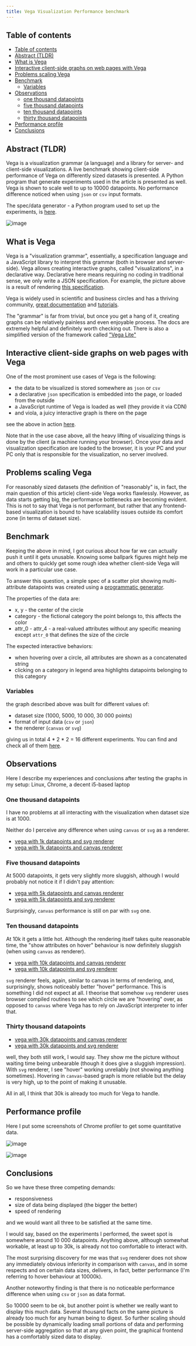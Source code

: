 ```yaml
---
title: Vega Visualization Performance benchmark
--- 
```


## Table of contents

-   [Table of contents](#table-of-contents)
-   [Abstract (TLDR)](#abstract-tldr)
-   [What is Vega](#what-is-vega)
-   [Interactive client-side graphs on web pages with
    Vega](#interactive-client-side-graphs-on-web-pages-with-vega)
-   [Problems scaling Vega](#problems-scaling-vega)
-   [Benchmark](#benchmark)
    -   [Variables](#variables)
-   [Observations](#observations)
    -   [one thousand datapoints](#one-thousand-datapoints)
    -   [five thousand datapoints](#five-thousand-datapoints)
    -   [ten thousand datapoints](#ten-thousand-datapoints)
    -   [thirty thousand datapoints](#thirty-thousand-datapoints)
-   [Performance profile](#performance-profile)
-   [Conclusions](#conclusions)


## Abstract (TLDR)

Vega is a visualization grammar (a language) and a library for server- and client-side visualizations. A live benchmark showing client-side performance of Vega on differently sized datasets is presented. A Python program that generate experiments used in the article is presented as well. Vega is shown to scale well to up to 10000 datapoints. No performance difference noticed when using `json` or `csv` input formats.

The spec/data generator - a Python program used to set up the experiments, is [here](https://github.com/hq9000/vis-study).

![image](https://user-images.githubusercontent.com/21345604/179940839-b9866534-9016-4f0c-a607-d9fc02badbd2.png)

## What is Vega

Vega is a "visualization grammar", essentially, a specification language and a JavaScript library to interpret this grammar (both in browser and server-side). Vega allows creating interactive graphs, called "visualizations", in a declarative way. Declarative here means requiring no coding in traditional sense, we only write a JSON specification. For example, the picture above is a result of rendering [this specification](https://grechin.org/articles/vega_performance/generated/specs/01_points-1000_format-json_categories-14_attributes-2_renderer-canvas_spec.json). 

Vega is widely used in scientific and business circles and has a thriving community, [great documentation](https://vega.github.io/vega/docs/) and [tutorials](https://vega.github.io/vega/tutorials/).

The "grammar" is far from trivial, but once you get a hang of it, creating graphs can be relatively painless and even enjoyable process. The docs are extremely helpful and definitely worth checking out. 
There is also a simplified version of the framework called ["Vega Lite"](https://vega.github.io/vega-lite/)


## Interactive client-side graphs on web pages with Vega

One of the most prominent use cases of Vega is the following:

* the data to be visualized is stored somewhere as `json` or `csv`
* a declarative `json` specification is embedded into the page, or loaded from the outside
* a JavaScript runtime of Vega is loaded as well (they provide it via CDN)
* and viola, a juicy interactive graph is there on the page

see the above in action [here](https://grechin.org/articles/vega_performance/generated/01_points-1000_format-json_categories-14_attributes-2_renderer-canvas.html).

Note that in the use case above, all the heavy lifting of visualizing things is done by the client (a machine running your browser). Once your data and visualization specification are loaded to the browser, it is your PC and your PC only that is responsible for the visualization, no server involved.

## Problems scaling Vega

For reasonably sized datasets (the definition of "reasonably" is, in fact, the main question of this article) client-side Vega works flawlessly. However, as data starts getting big, the performance bottlenecks are becoming evident. This is not to say that Vega is not performant, but rather that any frontend-based visualization is bound to have scalability issues outside its comfort zone (in terms of dataset size).

## Benchmark

Keeping the above in mind, I got curious about how far we can actually push it until it gets unusable. Knowing some ballpark figures might help me and others to quickly get some rough idea whether client-side Vega will work in a particular use case. 

To answer this question, a simple spec of a scatter plot showing multi-attribute datapoints was created using a [programmatic generator](https://github.com/hq9000/vis-study).

The properties of the data are:
- x, y - the center of the circle
- category - the fictional category the point belongs to, this affects the color
- attr_0 - attr_4 - a real-valued attributes without any specific meaning except `attr_0` that defines the size of the circle

The expected interactive behaviors:
- when hovering over a circle, all attributes are shown as a concatenated string
- clicking on a category in legend area highlights datapoints belonging to this category

### Variables

the graph described above was built for different values of:
- dataset size (1000, 5000, 10 000, 30 000 points)
- format of input data (`csv` or `json`)
- the renderer (`canvas` or `svg`)

giving us in total 4 * 2 * 2 = 16 different experiments. You can find and check all of them [here](https://grechin.org/articles/vega_performance/generated/index.html).

## Observations

Here I describe my experiences and conclusions after testing the graphs in my setup: Linux, Chrome, a decent i5-based laptop 

### One thousand datapoints

I have no problems at all interacting with the visualization when dataset size is at 1000. 

Neither do I perceive any difference when using `canvas` or `svg` as a renderer.

* [vega with 1k datapoints and svg renderer](https://grechin.org/articles/vega_performance/generated/09_points-1000_format-json_categories-14_attributes-2_renderer-svg.html)
* [vega with 1k datapoints and canvas renderer](https://grechin.org/articles/vega_performance/generated/01_points-1000_format-json_categories-14_attributes-2_renderer-canvas.html)

### Five thousand datapoints

At 5000 datapoints, it gets very slightly more sluggish, although I would probably not notice it if I didn't pay attention:

* [vega with 5k datapoints and canvas renderer](https://grechin.org/articles/vega_performance/generated/02_points-5000_format-json_categories-14_attributes-2_renderer-canvas.html)
* [vega with 5k datapoints and svg renderer](https://grechin.org/articles/vega_performance/generated/10_points-5000_format-json_categories-14_attributes-2_renderer-svg.html)

Surprisingly, `canvas` performance is still on par with `svg` one.

### Ten thousand datapoints

At 10k it gets a little hot. Although the rendering itself takes quite reasonable time, the "show attributes on hover" behaviour is now definitely sluggish (when using `canvas` as renderer).

* [vega with 10k datapoints and canvas renderer](https://grechin.org/articles/vega_performance/generated/03_points-10000_format-json_categories-14_attributes-2_renderer-canvas.html)
* [vega with 10k datapoints and svg renderer](https://grechin.org/articles/vega_performance/generated/11_points-10000_format-json_categories-14_attributes-2_renderer-svg.html)

`svg` renderer feels, again, similar to canvas in terms of rendering, and, surprisingly, shows noticeably better "hover" performance. This is something I did not expect at all. I theorise that somehow `svg` renderer uses browser compiled routines to see which circle we are "hovering" over, as opposed to `canvas` where Vega has to rely on JavaScript interpreter to infer that.

### Thirty thousand datapoints
* <a href="https://grechin.org/articles/vega_performance/generated/04_points-30000_format-json_categories-14_attributes-2_renderer-canvas.html" target="_blank">vega with 30k datapoints and canvas renderer</a>
* [vega with 30k datapoints and svg renderer](https://grechin.org/articles/vega_performance/generated/12_points-30000_format-json_categories-14_attributes-2_renderer-svg.html)
    
well, they both still work, I would say. They show me the picture without waiting time being unbearable (though it does give a sluggish impression). With `svg` renderer, I see "hover" working unreliably (not showing anything sometimes). Hovering in `canvas`-based graph is more reliable but the delay is very high, up to the point of making it unusable.  

All in all, I think that 30k is already too much for Vega to handle.

## Performance profile

Here I put some screenshots of Chrome profiler to get some quantitative data.

![image](https://user-images.githubusercontent.com/21345604/180155274-da3820c7-2b8b-4394-8a65-9ab681806c70.png)

![image](https://user-images.githubusercontent.com/21345604/180155525-96664d7a-3058-4366-bbbc-511c1d9aedd0.png)

## Conclusions

So we have these three competing demands:
* responsiveness
* size of data being displayed (the bigger the better)
* speed of rendering

and we would want all three to be satisfied at the same time.

I would say, based on the experiments I performed, the sweet spot is somewhere around 10 000 datapoints. Anything above, although somewhat workable, at least up to 30k, is already not too comfortable to interact with.

The most surprising discovery for me was that `svg` renderer does not show any immediately obvious inferiority in comparison with `canvas`, and in some respects and on certain data sizes, delivers, in fact, better performance (I'm referring to hover behaviour at 10000k). 

Another noteworthy finding is that there is no noticeable performance difference when using `csv` or `json` as data format.

So 10000 seem to be ok, but another point is whether we really want to display this much data. Several thousand facts on the same picture is already too much for any human being to digest. So further scaling should be possible by dynamically loading small portions of data and performing server-side aggregation so that at any given point, the graphical frontend has a comfortably sized data to display.

